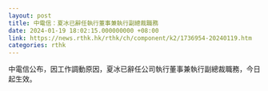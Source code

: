 ```yaml
---
layout: post
title: 中電信：夏冰已辭任執行董事兼執行副總裁職務
date: 2024-01-19 18:02:15.000000000 +08:00
link: https://news.rthk.hk/rthk/ch/component/k2/1736954-20240119.htm
categories: rthk
---
```


中電信公布，因工作調動原因，夏冰已辭任公司執行董事兼執行副總裁職務，今日起生效。
